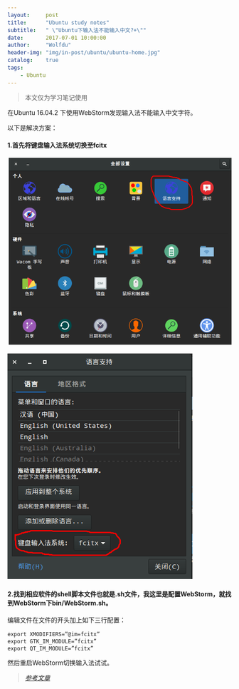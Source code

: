 ```yaml
---
layout:     post
title:      "Ubuntu study notes"
subtitle:   " \"Ubuntu下输入法不能输入中文?+\""
date:       2017-07-01 10:00:00
author:     "Wolfdu"
header-img: "img/in-post/ubuntu/ubuntu-home.jpg"
catalog:    true
tags:
    - Ubuntu
---
```


> 本文仅为学习笔记使用

在Ubuntu 16.04.2 下使用WebStorm发现输入法不能输入中文字符。

以下是解决方案：

#### 1.首先将键盘输入法系统切换至fcitx

![java-javascript](/img/in-post/ubuntu/input-setting/language-setting.png)

![java-javascript](/img/in-post/ubuntu/input-setting/language-setting-fcitx.png)

#### 2.找到相应软件的shell脚本文件也就是.sh文件，我这里是配置WebStorm，就找到WebStorm下bin/WebStorm.sh。

编辑文件在文件的开头加上如下三行配置：

    export XMODIFIERS=”@im=fcitx”
    export GTK_IM_MODULE=”fcitx”
    export QT_IM_MODULE=”fcitx”

然后重启WebStorm切换输入法试试。

> [*参考文章*](http://blog.csdn.net/asdwkl2584561379/article/details/46375325)